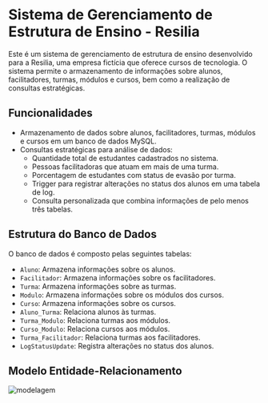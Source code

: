# Sistema de Gerenciamento de Estrutura de Ensino - Resilia

Este é um sistema de gerenciamento de estrutura de ensino desenvolvido para a Resilia, uma empresa fictícia que oferece cursos de tecnologia. O sistema permite o armazenamento de informações sobre alunos, facilitadores, turmas, módulos e cursos, bem como a realização de consultas estratégicas.

## Funcionalidades

- Armazenamento de dados sobre alunos, facilitadores, turmas, módulos e cursos em um banco de dados MySQL.
- Consultas estratégicas para análise de dados:
  - Quantidade total de estudantes cadastrados no sistema.
  - Pessoas facilitadoras que atuam em mais de uma turma.
  - Porcentagem de estudantes com status de evasão por turma.
  - Trigger para registrar alterações no status dos alunos em uma tabela de log.
  - Consulta personalizada que combina informações de pelo menos três tabelas.

## Estrutura do Banco de Dados

O banco de dados é composto pelas seguintes tabelas:

- `Aluno`: Armazena informações sobre os alunos.
- `Facilitador`: Armazena informações sobre os facilitadores.
- `Turma`: Armazena informações sobre as turmas.
- `Modulo`: Armazena informações sobre os módulos dos cursos.
- `Curso`: Armazena informações sobre os cursos.
- `Aluno_Turma`: Relaciona alunos às turmas.
- `Turma_Modulo`: Relaciona turmas aos módulos.
- `Curso_Modulo`: Relaciona cursos aos módulos.
- `Turma_Facilitador`: Relaciona turmas aos facilitadores.
- `LogStatusUpdate`: Registra alterações no status dos alunos.

## Modelo Entidade-Relacionamento
![modelagem](https://github.com/davidlgomes/trabalhoModulo2/assets/47571290/46fdd4da-528a-4894-88ec-f0ea0286d392)
